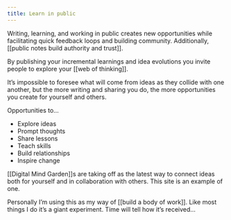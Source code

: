 ```yaml
---
title: Learn in public
---
```

Writing, learning, and working in public creates new opportunities while facilitating quick feedback loops and building community. Additionally, [[public notes build authority and trust]].

By publishing your incremental learnings and idea evolutions you invite people to explore your [[web of thinking]].

It’s impossible to foresee what will come from ideas as they collide with one another, but the more writing and sharing you do, the more opportunities you create for yourself and others.

Opportunities to…
* Explore ideas
* Prompt thoughts
* Share lessons
* Teach skills
* Build relationships
* Inspire change

[[Digital Mind Garden]]s are taking off as the latest way to connect ideas both for yourself and in collaboration with others. This site is an example of one.

Personally I’m using this as my way of [[build a body of work]]. Like most things I do it’s a giant experiment. Time will tell how it’s received…
